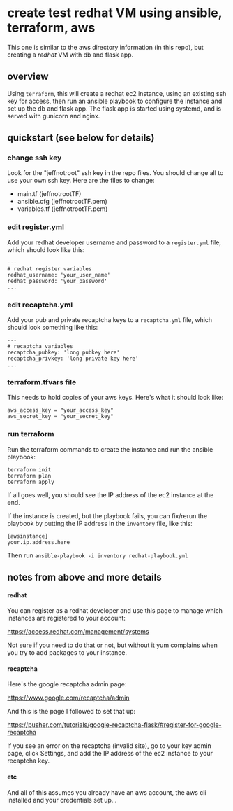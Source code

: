 
# create test redhat VM using ansible, terraform, aws

This one is similar to the aws directory information (in this repo),
but creating a *redhat* VM with db and flask app.

## overview

Using `terraform`, this will create a redhat ec2 instance, using 
an existing ssh key for access, then run an ansible playbook to 
configure the instance and set up the db and flask app. The flask app
is started using systemd, and is served with gunicorn and nginx.

## quickstart (see below for details)

### change ssh key 

Look for the "jeffnotroot" ssh key in the repo files.
You should change all to use your own ssh key. Here are 
the files to change:

- main.tf (jeffnotrootTF)
- ansible.cfg (jeffnotrootTF.pem)
- variables.tf (jeffnotrootTF.pem)

### edit register.yml

Add your redhat developer username and password to a `register.yml` file,
which should look like this:

```
---
# redhat register variables
redhat_username: 'your_user_name'
redhat_password: 'your_password'
...
```

### edit recaptcha.yml

Add your pub and private recaptcha keys to a `recaptcha.yml` file,
which should look something like this:

```
---
# recaptcha variables
recaptcha_pubkey: 'long pubkey here'
recaptcha_privkey: 'long private key here'
...
```

### terraform.tfvars file

This needs to hold copies of your aws keys.
Here's what it should look like:

```
aws_access_key = "your_access_key"
aws_secret_key = "your_secret_key"
```

### run terraform

Run the terraform commands to create the instance and run the ansible playbook:

```
terraform init
terraform plan
terraform apply
```

If all goes well, you should see the IP address of the ec2 instance at the end.

If the instance is created, but the playbook fails, you can fix/rerun the playbook
by putting the IP address in the `inventory` file, like this:

```
[awsinstance]
your.ip.address.here
```

Then run `ansible-playbook -i inventory redhat-playbook.yml`


## notes from above and more details

#### redhat

You can register as a redhat developer and use this page to manage
which instances are registered to your account:

https://access.redhat.com/management/systems

Not sure if you need to do that or not, but without it yum complains
when you try to add packages to your instance.

#### recaptcha

Here's the google recaptcha admin page:

https://www.google.com/recaptcha/admin

And this is the page I followed to set that up:

https://pusher.com/tutorials/google-recaptcha-flask/#register-for-google-recaptcha

If you see an error on the recaptcha (invalid site), go to your
key admin page, click Settings, and add the IP address of the ec2 instance
to your recaptcha key.

#### etc

And all of this assumes you already have an aws account, the aws cli
installed and your credentials set up...
